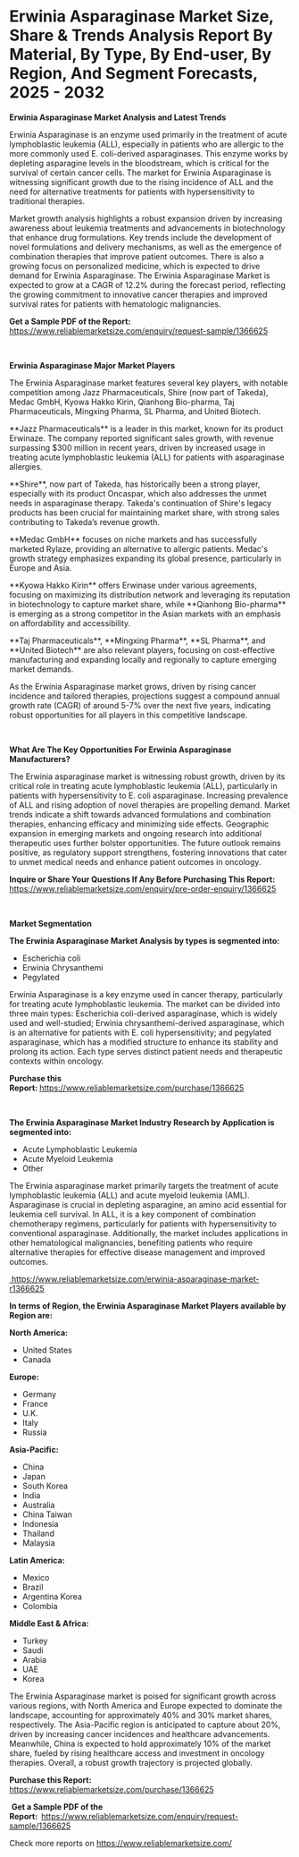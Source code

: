 <p><h1>Erwinia Asparaginase Market Size, Share & Trends Analysis Report By Material, By Type, By End-user, By Region, And Segment Forecasts, 2025 - 2032</h1></p><p><strong>Erwinia Asparaginase Market Analysis and Latest Trends</strong></p>
<p><p>Erwinia Asparaginase is an enzyme used primarily in the treatment of acute lymphoblastic leukemia (ALL), especially in patients who are allergic to the more commonly used E. coli-derived asparaginases. This enzyme works by depleting asparagine levels in the bloodstream, which is critical for the survival of certain cancer cells. The market for Erwinia Asparaginase is witnessing significant growth due to the rising incidence of ALL and the need for alternative treatments for patients with hypersensitivity to traditional therapies.</p><p>Market growth analysis highlights a robust expansion driven by increasing awareness about leukemia treatments and advancements in biotechnology that enhance drug formulations. Key trends include the development of novel formulations and delivery mechanisms, as well as the emergence of combination therapies that improve patient outcomes. There is also a growing focus on personalized medicine, which is expected to drive demand for Erwinia Asparaginase. The Erwinia Asparaginase Market is expected to grow at a CAGR of 12.2% during the forecast period, reflecting the growing commitment to innovative cancer therapies and improved survival rates for patients with hematologic malignancies.</p></p>
<p><strong>Get a Sample PDF of the Report:&nbsp;</strong> <a href="https://www.reliablemarketsize.com/enquiry/request-sample/1366625?utm_campaign=3045&utm_medium=2&utm_source=Github&utm_content=ia&utm_term=22032025&utm_id=erwinia-asparaginase">https://www.reliablemarketsize.com/enquiry/request-sample/1366625</a></p>
<p>&nbsp;</p>
<p><strong>Erwinia Asparaginase Major Market Players</strong></p>
<p><p>The Erwinia Asparaginase market features several key players, with notable competition among Jazz Pharmaceuticals, Shire (now part of Takeda), Medac GmbH, Kyowa Hakko Kirin, Qianhong Bio-pharma, Taj Pharmaceuticals, Mingxing Pharma, SL Pharma, and United Biotech. </p><p>**Jazz Pharmaceuticals** is a leader in this market, known for its product Erwinaze. The company reported significant sales growth, with revenue surpassing $300 million in recent years, driven by increased usage in treating acute lymphoblastic leukemia (ALL) for patients with asparaginase allergies.</p><p>**Shire**, now part of Takeda, has historically been a strong player, especially with its product Oncaspar, which also addresses the unmet needs in asparaginase therapy. Takeda's continuation of Shire's legacy products has been crucial for maintaining market share, with strong sales contributing to Takeda’s revenue growth.</p><p>**Medac GmbH** focuses on niche markets and has successfully marketed Rylaze, providing an alternative to allergic patients. Medac's growth strategy emphasizes expanding its global presence, particularly in Europe and Asia.</p><p>**Kyowa Hakko Kirin** offers Erwinase under various agreements, focusing on maximizing its distribution network and leveraging its reputation in biotechnology to capture market share, while **Qianhong Bio-pharma** is emerging as a strong competitor in the Asian markets with an emphasis on affordability and accessibility.</p><p>**Taj Pharmaceuticals**, **Mingxing Pharma**, **SL Pharma**, and **United Biotech** are also relevant players, focusing on cost-effective manufacturing and expanding locally and regionally to capture emerging market demands.</p><p>As the Erwinia Asparaginase market grows, driven by rising cancer incidence and tailored therapies, projections suggest a compound annual growth rate (CAGR) of around 5-7% over the next five years, indicating robust opportunities for all players in this competitive landscape.</p></p>
<p>&nbsp;</p>
<p><strong>What Are The Key Opportunities For Erwinia Asparaginase Manufacturers?</strong></p>
<p><p>The Erwinia asparaginase market is witnessing robust growth, driven by its critical role in treating acute lymphoblastic leukemia (ALL), particularly in patients with hypersensitivity to E. coli asparaginase. Increasing prevalence of ALL and rising adoption of novel therapies are propelling demand. Market trends indicate a shift towards advanced formulations and combination therapies, enhancing efficacy and minimizing side effects. Geographic expansion in emerging markets and ongoing research into additional therapeutic uses further bolster opportunities. The future outlook remains positive, as regulatory support strengthens, fostering innovations that cater to unmet medical needs and enhance patient outcomes in oncology.</p></p>
<p><strong>Inquire or Share Your Questions If Any Before Purchasing This Report:</strong> <a href="https://www.reliablemarketsize.com/enquiry/pre-order-enquiry/1366625?utm_campaign=3045&utm_medium=2&utm_source=Github&utm_content=ia&utm_term=22032025&utm_id=erwinia-asparaginase">https://www.reliablemarketsize.com/enquiry/pre-order-enquiry/1366625</a></p>
<p>&nbsp;</p>
<p><strong>Market Segmentation</strong></p>
<p><strong>The Erwinia Asparaginase Market Analysis by types is segmented into:</strong></p>
<p><ul><li>Escherichia coli</li><li>Erwinia Chrysanthemi</li><li>Pegylated</li></ul></p>
<p><p>Erwinia Asparaginase is a key enzyme used in cancer therapy, particularly for treating acute lymphoblastic leukemia. The market can be divided into three main types: Escherichia coli-derived asparaginase, which is widely used and well-studied; Erwinia chrysanthemi-derived asparaginase, which is an alternative for patients with E. coli hypersensitivity; and pegylated asparaginase, which has a modified structure to enhance its stability and prolong its action. Each type serves distinct patient needs and therapeutic contexts within oncology.</p></p>
<p><strong>Purchase this Report:&nbsp;</strong><a href="https://www.reliablemarketsize.com/purchase/1366625?utm_campaign=3045&utm_medium=2&utm_source=Github&utm_content=ia&utm_term=22032025&utm_id=erwinia-asparaginase">https://www.reliablemarketsize.com/purchase/1366625</a></p>
<p>&nbsp;</p>
<p><strong>The Erwinia Asparaginase Market Industry Research by Application is segmented into:</strong></p>
<p><ul><li>Acute Lymphoblastic Leukemia</li><li>Acute Myeloid Leukemia</li><li>Other</li></ul></p>
<p><p>The Erwinia asparaginase market primarily targets the treatment of acute lymphoblastic leukemia (ALL) and acute myeloid leukemia (AML). Asparaginase is crucial in depleting asparagine, an amino acid essential for leukemia cell survival. In ALL, it is a key component of combination chemotherapy regimens, particularly for patients with hypersensitivity to conventional asparaginase. Additionally, the market includes applications in other hematological malignancies, benefiting patients who require alternative therapies for effective disease management and improved outcomes.</p></p>
<p><a href="https://www.reliablemarketsize.com/erwinia-asparaginase-market-r1366625?utm_campaign=3045&utm_medium=2&utm_source=Github&utm_content=ia&utm_term=22032025&utm_id=erwinia-asparaginase">&nbsp;https://www.reliablemarketsize.com/erwinia-asparaginase-market-r1366625</a></p>
<p><strong>In terms of Region, the Erwinia Asparaginase Market Players available by Region are:</strong></p>
<p>
    <p> <strong> North America: </strong>
        <ul>
            <li>United States</li>
            <li>Canada</li>
        </ul>
        </p> 
    <p> <strong> Europe: </strong>
        <ul>
            <li>Germany</li>
            <li>France</li>
            <li>U.K.</li>
            <li>Italy</li>
            <li>Russia</li>
        </ul>
        </p> 
    <p> <strong> Asia-Pacific: </strong>
        <ul>
            <li>China</li>
            <li>Japan</li>
            <li>South Korea</li>
            <li>India</li>
            <li>Australia</li>
            <li>China Taiwan</li>
            <li>Indonesia</li>
            <li>Thailand</li>
            <li>Malaysia</li>
        </ul>
        </p> 
    <p> <strong> Latin America: </strong>
        <ul>
            <li>Mexico</li>
            <li>Brazil</li>
            <li>Argentina Korea</li>
            <li>Colombia</li>
        </ul>
        </p> 
    <p> <strong> Middle East & Africa: </strong>
        <ul>
            <li>Turkey</li>
            <li>Saudi</li>
            <li>Arabia</li>
            <li>UAE</li>
            <li>Korea</li>
        </ul>
    </p>
    </p>
<p><p>The Erwinia Asparaginase market is poised for significant growth across various regions, with North America and Europe expected to dominate the landscape, accounting for approximately 40% and 30% market shares, respectively. The Asia-Pacific region is anticipated to capture about 20%, driven by increasing cancer incidences and healthcare advancements. Meanwhile, China is expected to hold approximately 10% of the market share, fueled by rising healthcare access and investment in oncology therapies. Overall, a robust growth trajectory is projected globally.</p></p>
<p><strong>Purchase this Report: </strong><a href="https://www.reliablemarketsize.com/purchase/1366625?utm_campaign=3045&utm_medium=2&utm_source=Github&utm_content=ia&utm_term=22032025&utm_id=erwinia-asparaginase">https://www.reliablemarketsize.com/purchase/1366625</a></p>
<p>&nbsp;<strong>Get a Sample PDF of the Report:&nbsp;&nbsp;</strong><a href="https://www.reliablemarketsize.com/enquiry/request-sample/1366625?utm_campaign=3045&utm_medium=2&utm_source=Github&utm_content=ia&utm_term=22032025&utm_id=erwinia-asparaginase">https://www.reliablemarketsize.com/enquiry/request-sample/1366625</a></p>
<p><strong></strong></p>
<p>Check more reports on <a href="https://www.reliablemarketsize.com/?utm_campaign=3045&utm_medium=2&utm_source=Github&utm_content=ia&utm_term=22032025&utm_id=erwinia-asparaginase">https://www.reliablemarketsize.com/</a></p>